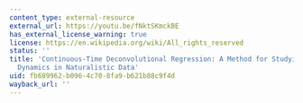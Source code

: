 ```yaml
---
content_type: external-resource
external_url: https://youtu.be/fNktSKmckBE
has_external_license_warning: true
license: https://en.wikipedia.org/wiki/All_rights_reserved
status: ''
title: 'Continuous-Time Deconvolutional Regression: A Method for Studying Continuous
  Dynamics in Naturalistic Data'
uid: fb689962-b096-4c70-8fa9-b621b88c9f4d
wayback_url: ''
---
```

